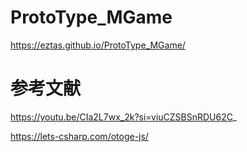 # ProtoType_MGame

https://eztas.github.io/ProtoType_MGame/

# 参考文献

https://youtu.be/CIa2L7wx_2k?si=viuCZSBSnRDU62C_

https://lets-csharp.com/otoge-js/
